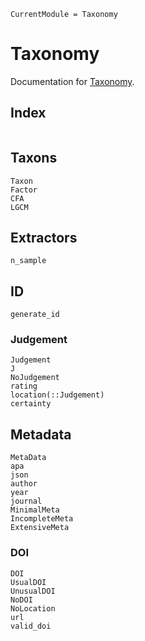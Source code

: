 ```@meta
CurrentModule = Taxonomy
```

# Taxonomy

Documentation for [Taxonomy](https://github.com/formal-methods-mpi/Taxonomy.jl).

## Index

```@index
```

## Taxons

```@docs
Taxon
Factor
CFA
LGCM
```

## Extractors

```@docs
n_sample
```

## ID

```@docs
generate_id
```

### Judgement

```@docs
Judgement
J
NoJudgement
rating
location(::Judgement)
certainty
```
## Metadata

```@docs
MetaData
apa
json
author
year
journal
MinimalMeta
IncompleteMeta
ExtensiveMeta
```

### DOI

```@docs
DOI
UsualDOI
UnusualDOI
NoDOI
NoLocation
url
valid_doi
```
